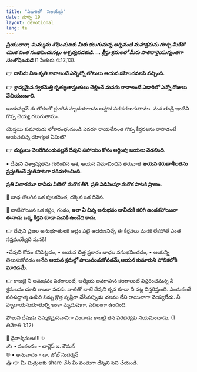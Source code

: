 ```yaml
---
title: "ఎడారిలో  సెలయేర్లు"
date: మార్చి 19
layout: devotional
lang: te
---
```


***ప్రియులారా, మిమ్మును శోధించుటకు మీకు కలుగుచున్న అగ్నివంటి మహాశ్రమను గూర్చి మీకేదో యొక వింత సంభవించునట్లు ఆశ్చర్యపడకుడి. ... క్రీస్తు శ్రమలలో మీరు పాలివారైయున్నంతగా సంతోషించుడి*** (1 పేతురు 4:12,13).

👉 **దావీదు వీణ శృతి కావాలంటే ఎన్నెన్నో లోటులు ఆయన సహించవలసి వచ్చింది.**

👉 **శ్రావ్యమైన స్వరమెత్తి కృతజ్ఞతాస్తుతులు చెల్లించే మనసు రావాలంటే ఎడారిలో ఎన్నో రోజులు వేచియుండాలి.**

 ఇందువల్లనే ఈ లోకంలో క్రుంగిన హృదయాలను ఆహ్లాద పరచగలుగుతాము. మన తండ్రి ఇంటిని గొప్ప చెయ్య గలుగుతాము.

యెష్షయి కుమారుడు లోకారంభంనుండి ఎవరూ రాయలేనంత గొప్ప కీర్తనలను రాసాడంటే ఆయనకున్న యోగ్యత ఏమిటి?

👉 **దుష్టులు చెలరేగినందువల్లనే దేవుని సహాయం కోసం అర్థింపు బయలు వెడలింది.**

▪ దేవుని విశ్వాస్యతను గురించిన ఆశ, 
ఆయన విమోచించిన తరువాత 
**ఆయన కరుణాశీలతను ప్రస్తుతించే స్తుతిపాటగా పరిమళించింది.**

 **ప్రతి విచారమూ దావీదు వీణెలో మరొక తీగె. ప్రతి విడిపింపూ మరొక పాటకి ప్రాణం.**

🔹 బాధ తొలగిన ఒక పులకరింత, దక్కిన ఒక దీవెన.

🔹 దాటిపోయిన ఒక కష్టం, గండం, 
**ఇలా ఏ చిన్న అనుభవం దావీదుకి కలిగి ఉండకపోయినా ఈనాడు ఒక్క కీర్తన కూడా మనకి ఉండేది కాదు.**

👉 దేవుని ప్రజల అనుభూతులకి అద్దం పట్టి ఆదరణనిచ్చే ఈ కీర్తనలు మనకి లేకపోతే ఎంత నష్టమయ్యేది మనకి!

▪దేవుని కోసం కనిపెట్టడం,
▪ ఆయన చిత్త ప్రకారం బాధల ననుభవించడం,
▪ ఆయన్ని తెలుసుకోవడం అనేది 
**ఆయన శ్రమల్లో పాలుపంచుకోవడమే,ఆయన కుమారుని పోలికలోకి మారడమే.**

👉 కాబట్టి నీ అనుభవం పెరగాలంటే, ఆత్మీయ అవగాహన కలగాలంటే విస్తరించనున్న నీ శ్రమలను చూచి గాబరా పడకు. వాటితో బాటే దేవుని కృప కూడా నీ పట్ల విస్తరిస్తుంది. ఎందుకంటే పరిశుద్ధాత్మ ఊపిరి నిన్ను క్రొత్త సృష్టిగా చేసినప్పుడు చలనం లేని రాయిలాగా చెయ్యలేదు. నీ హృదాయనుభూతుల్ని ఇంకా మృదువుగా, పదిలంగా ఉంచింది. 

పౌలుని దేవుడు నమ్మకమైనవానిగా ఎంచాడు కాబట్టి తన పరిచర్యకు నియమించాడు. (1 తిమోతి 1:12)


<div class="blessing">🙏 <span class="bless-text">దైవాశ్శీసులు!!!</span> ✨</div>

<div class="credit">✍️ <span class="credit-text">▪ సంకలనం - చార్లెస్ ఇ. కౌమన్</span></div>
<div class="credit">🌐 <span class="credit-text">▪ అనువాదం - డా. జోబ్ సుదర్శన్</span></div>


<div class="share">📤 👉 <span class="share-text">మీ మిత్రులకు share చేసి మీ వంతుగా దేవుని పని చేయండి.</span></div>
